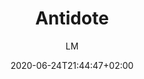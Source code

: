 ---
title: "Antidote"
images: # Create a folder in /static/images/tools that has the same name as this current markdown file and place the images there. We only need the file name here. If this is not clear, please refer to existing tools as references.
  - path: antidote_landing.png
  - path: www.antidote.info_en_antidote-10-features-1.png
  - path: www.antidote.info_en_antidote-10-features-2.png
  - path: www.antidote.info_en_antidote-10-features-3.png
  - path: www.antidote.info_en_antidote-10-features-4.png
  - path: www.antidote.info_en_antidote-10-features-5.png
  - path: www.antidote.info_en_antidote-10.png
  - path: www.antidote.info_en_antidote-mobile-features-1.png
  - path: www.antidote.info_en_antidote-mobile.png
categories:
  - "Publishing and Sharing"
tags:
  - Writing
  - Publication
links:
  - name: antidote
    link: https://www.antidote.info
summary: "Writing assistant with grammar, typography and style check, dictionaries, and writing guides."
features:
  - Spelling correction
  - Grammar correction
  - Dictionaries and search tools
platforms:
  - Mac
  - Win
  - Linux
fields:
  - "General and Interdisciplinary"
plans:
  - name:
    description:
makers: # the makers of the tool
  - name:
    description:
author: LM   # the person who submitted this tool to KausalFlow
date: 2020-06-24T21:44:47+02:00
draft: false
---